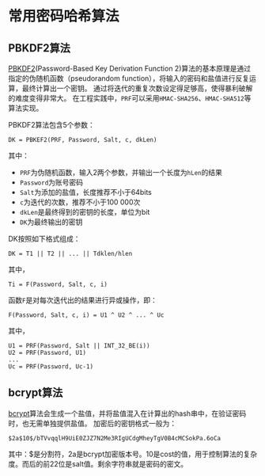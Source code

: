 # 常用密码哈希算法

## PBKDF2算法
[PBKDF2](https://en.wikipedia.org/wiki/PBKDF2#cite_note-5)(Password-Based Key Derivation Function 2)算法的基本原理是通过指定的伪随机函数（pseudorandom function），将输入的密码和盐值进行反复运算，最终计算出一个密钥。 通过将迭代的重复次数设定得足够高，使得暴利破解的难度变得非常大。 在工程实践中，`PRF`可以采用`HMAC-SHA256`、`HMAC-SHA512`等算法实现。

PBKDF2算法包含5个参数：
```
DK = PBKEF2(PRF, Password, Salt, c, dkLen)
```
其中：
* `PRF`为伪随机函数，输入2两个参数，并输出一个长度为`hLen`的结果
* `Password`为账号密码
* `Salt`为添加的盐值，长度推荐不小于64bits
* `c`为迭代的次数，推荐不小于100 000次
* `dkLen`是最终得到的密钥的长度，单位为bit
* `DK`为最终输出的密钥

DK按照如下格式组成：
```
DK = T1 || T2 || ... || Tdklen/hlen
```
其中，
```
Ti = F(Password, Salt, c, i)
```
函数`F`是对每次迭代出的结果进行异或操作，即：
```
F(Password, Salt, c, i) = U1 ^ U2 ^ ... ^ Uc
```
其中，
```
U1 = PRF(Password, Salt || INT_32_BE(i))
U2 = PRF(Password, U1)
...
Uc = PRF(Password, Uc-1)
```

## bcrypt算法
[bcrypt](https://en.wikipedia.org/wiki/Bcrypt#Algorithm)算法会生成一个盐值，并将盐值混入在计算出的hash串中，在验证密码时，也无需单独提供盐值。
加密后的密钥格式一般为：
```
$2a$10$/bTVvqqlH9UiE0ZJZ7N2Me3RIgUCdgMheyTgV0B4cMCSokPa.6oCa
```
其中：$是分割符，2a是bcrypt加密版本号。10是cost的值，用于控制算法的复杂度。而后的前22位是salt值。剩余字符串就是密码的密文。